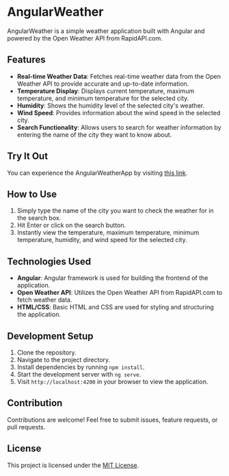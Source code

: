 # AngularWeather
AngularWeather is a simple weather application built with Angular and powered by the Open Weather API from RapidAPI.com.

## Features
- **Real-time Weather Data**: Fetches real-time weather data from the Open Weather API to provide accurate and up-to-date information.
- **Temperature Display**: Displays current temperature, maximum temperature, and minimum temperature for the selected city.
- **Humidity**: Shows the humidity level of the selected city's weather.
- **Wind Speed**: Provides information about the wind speed in the selected city.
- **Search Functionality**: Allows users to search for weather information by entering the name of the city they want to know about.

## Try It Out

You can experience the AngularWeatherApp by visiting [this link](https://mespino4.github.io/Angular-Weather-App/).

## How to Use

1. Simply type the name of the city you want to check the weather for in the search box.
2. Hit Enter or click on the search button.
3. Instantly view the temperature, maximum temperature, minimum temperature, humidity, and wind speed for the selected city.

## Technologies Used

- **Angular**: Angular framework is used for building the frontend of the application.
- **Open Weather API**: Utilizes the Open Weather API from RapidAPI.com to fetch weather data.
- **HTML/CSS**: Basic HTML and CSS are used for styling and structuring the application.

## Development Setup

1. Clone the repository.
2. Navigate to the project directory.
3. Install dependencies by running `npm install`.
4. Start the development server with `ng serve`.
5. Visit `http://localhost:4200` in your browser to view the application.

## Contribution

Contributions are welcome! Feel free to submit issues, feature requests, or pull requests.

## License

This project is licensed under the [MIT License](LICENSE).

